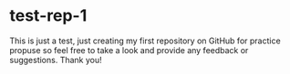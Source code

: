 # test-rep-1
This is just a test, just creating my first repository on GitHub for practice propuse so feel free to take a look and provide any feedback or suggestions. Thank you!
